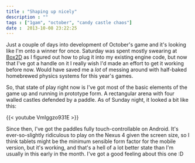 ```yaml
---
title : "Shaping up nicely"
description : ""
tags : ["1gam", "october", "candy castle chaos"]
date :  2013-10-08 23:22:25
---
```

Just a couple of days into development of October's game and it's looking like I'm onto a winner for once. Saturday was spent mostly swearing at <a href="http://box2d.org/">Box2D</a> as I figured out how to plug it into my existing engine code, but now that I've got a handle on it I really wish I'd made an effort to get it working before now. Would have saved me a *lot* of messing around with half-baked homebrewed physics systems for this year's games.

So, that state of play right now is I've got most of the basic elements of the game up and running in prototype form. A rectangular arena with four walled castles defended by a paddle. As of Sunday night, it looked a bit like this:


{{< youtube VmIggzo931E >}}

Since then, I've got the paddles fully touch-controllable on Android. It's ever-so-slightly ridiculous to play on the Nexus 4 given the screen size, so I think tablets might be the minimum sensible form factor for the mobile version, but it's working, and that's a hell of a lot better state than I'm usually in this early in the month. I've got a good feeling about this one :D

<!--more-->